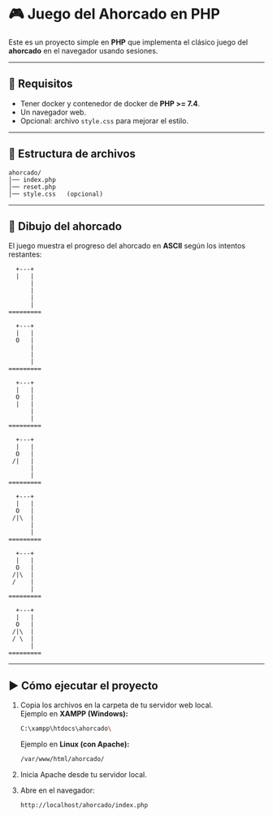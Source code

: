 # 🎮 Juego del Ahorcado en PHP

Este es un proyecto simple en **PHP** que implementa el clásico juego del **ahorcado** en el navegador usando sesiones.

---

## 🚀 Requisitos

- Tener docker y contenedor de docker de **PHP >= 7.4**.
- Un navegador web.
- Opcional: archivo `style.css` para mejorar el estilo.

---

## 📂 Estructura de archivos

```
ahorcado/
│── index.php
│── reset.php
│── style.css   (opcional)
```

---

## 🎨 Dibujo del ahorcado

El juego muestra el progreso del ahorcado en **ASCII** según los intentos restantes:

```
  +---+
  |   |
      |
      |
      |
      |
=========
```

```
  +---+
  |   |
  O   |
      |
      |
      |
=========
```

```
  +---+
  |   |
  O   |
  |   |
      |
      |
=========
```

```
  +---+
  |   |
  O   |
 /|   |
      |
      |
=========
```

```
  +---+
  |   |
  O   |
 /|\  |
      |
      |
=========
```

```
  +---+
  |   |
  O   |
 /|\  |
 /    |
      |
=========
```

```
  +---+
  |   |
  O   |
 /|\  |
 / \  |
      |
=========
```

---

## ▶️ Cómo ejecutar el proyecto

1. Copia los archivos en la carpeta de tu servidor web local.  
   Ejemplo en **XAMPP (Windows):**

   ```bash
   C:\xampp\htdocs\ahorcado\
   ```

   Ejemplo en **Linux (con Apache):**

   ```bash
   /var/www/html/ahorcado/
   ```

2. Inicia Apache desde tu servidor local.  
3. Abre en el navegador:

   ```bash
   http://localhost/ahorcado/index.php
   ```
